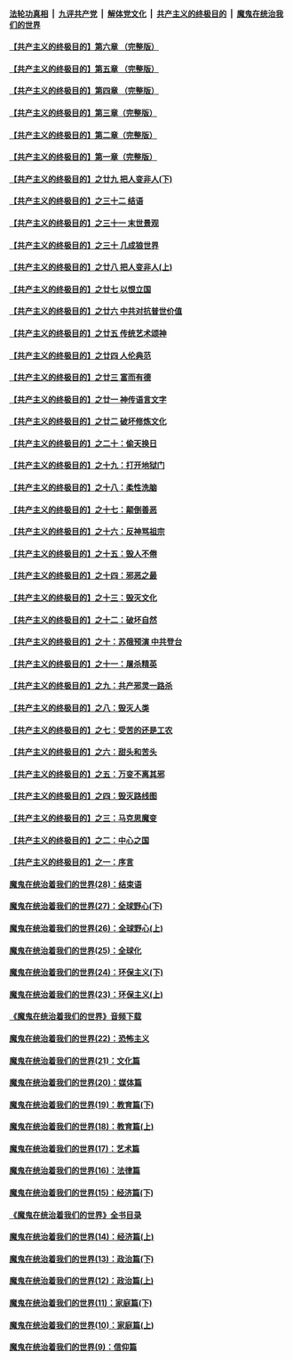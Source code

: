 ####  [法轮功真相](../../../../basic/blob/master/README.md?t=05160031) &nbsp;|&nbsp; [九评共产党](../../../../9ping.md/blob/master/README.md?t=05160031) &nbsp;|&nbsp; [解体党文化](../../../../jtdwh.md/blob/master/README.md?t=05160031)  &nbsp;|&nbsp; [共产主义的终极目的](../../../../gczydzjmd.md/blob/master/README.md?t=05160031) &nbsp;|&nbsp; [魔鬼在统治我们的世界](../../../../mgztzwmdsj.md/blob/master/README.md?t=05160031) 

#### [【共产主义的终极目的】第六章 （完整版）](../pages/nsc422/n11428913.md?t=05160031) 

#### [【共产主义的终极目的】第五章 （完整版）](../pages/nsc422/n11428912.md?t=05160031) 

#### [【共产主义的终极目的】第四章 （完整版）](../pages/nsc422/n11428907.md?t=05160031) 

#### [【共产主义的终极目的】第三章（完整版）](../pages/nsc422/n11428848.md?t=05160031) 

#### [【共产主义的终极目的】第二章（完整版）](../pages/nsc422/n11428831.md?t=05160031) 

#### [【共产主义的终极目的】第一章（完整版）](../pages/nsc422/n11417651.md?t=05160031) 

#### [【共产主义的终极目的】之廿九 把人变非人(下)](../pages/nsc422/n11344140.md?t=05160031) 

#### [【共产主义的终极目的】之三十二 结语](../pages/nsc422/n11360535.md?t=05160031) 

#### [【共产主义的终极目的】之三十一 末世景观](../pages/nsc422/n11351129.md?t=05160031) 

#### [【共产主义的终极目的】之三十 几成狼世界](../pages/nsc422/n11348280.md?t=05160031) 

#### [【共产主义的终极目的】之廿八 把人变非人(上)](../pages/nsc422/n11340492.md?t=05160031) 

#### [【共产主义的终极目的】之廿七 以恨立国](../pages/nsc422/n11336944.md?t=05160031) 

#### [【共产主义的终极目的】之廿六 中共对抗普世价值](../pages/nsc422/n11324785.md?t=05160031) 

#### [【共产主义的终极目的】之廿五 传统艺术颂神](../pages/nsc422/n11296396.md?t=05160031) 

#### [【共产主义的终极目的】之廿四 人伦典范](../pages/nsc422/n11296397.md?t=05160031) 

#### [【共产主义的终极目的】之廿三 富而有德](../pages/nsc422/n11283598.md?t=05160031) 

#### [【共产主义的终极目的】之廿一 神传语言文字](../pages/nsc422/n11263265.md?t=05160031) 

#### [【共产主义的终极目的】之廿二 破坏修炼文化](../pages/nsc422/n11245728.md?t=05160031) 

#### [【共产主义的终极目的】之二十：偷天换日](../pages/nsc422/n11238846.md?t=05160031) 

#### [【共产主义的终极目的】之十九：打开地狱门](../pages/nsc422/n11206376.md?t=05160031) 

#### [【共产主义的终极目的】之十八：柔性洗脑](../pages/nsc422/n11199994.md?t=05160031) 

#### [【共产主义的终极目的】之十七：颠倒善恶](../pages/nsc422/n11179782.md?t=05160031) 

#### [【共产主义的终极目的】之十六：反神骂祖宗](../pages/nsc422/n11166798.md?t=05160031) 

#### [【共产主义的终极目的】之十五：毁人不倦](../pages/nsc422/n11166792.md?t=05160031) 

#### [【共产主义的终极目的】之十四：邪恶之最](../pages/nsc422/n11150249.md?t=05160031) 

#### [【共产主义的终极目的】之十三：毁灭文化](../pages/nsc422/n11135227.md?t=05160031) 

#### [【共产主义的终极目的】之十二：破坏自然](../pages/nsc422/n11135214.md?t=05160031) 

#### [【共产主义的终极目的】之十：苏俄预演 中共登台](../pages/nsc422/n11118424.md?t=05160031) 

#### [【共产主义的终极目的】之十一：屠杀精英](../pages/nsc422/n11118442.md?t=05160031) 

#### [【共产主义的终极目的】之九：共产邪灵一路杀](../pages/nsc422/n11114139.md?t=05160031) 

#### [【共产主义的终极目的】之八：毁灭人类](../pages/nsc422/n11108503.md?t=05160031) 

#### [【共产主义的终极目的】之七：受苦的还是工农](../pages/nsc422/n11101809.md?t=05160031) 

#### [【共产主义的终极目的】之六：甜头和苦头](../pages/nsc422/n11096971.md?t=05160031) 

#### [【共产主义的终极目的】之五：万变不离其邪](../pages/nsc422/n11091285.md?t=05160031) 

#### [【共产主义的终极目的】之四：毁灭路线图](../pages/nsc422/n11086284.md?t=05160031) 

#### [【共产主义的终极目的】之三：马克思魔变](../pages/nsc422/n11061941.md?t=05160031) 

#### [【共产主义的终极目的】之二：中心之国](../pages/nsc422/n11047728.md?t=05160031) 

#### [【共产主义的终极目的】之一：序言](../pages/nsc422/n11086077.md?t=05160031) 

#### [魔鬼在统治着我们的世界(28)：结束语](../pages/nsc422/n10936246.md?t=05160031) 

#### [魔鬼在统治着我们的世界(27)：全球野心(下)](../pages/nsc422/n10928319.md?t=05160031) 

#### [魔鬼在统治着我们的世界(26)：全球野心(上)](../pages/nsc422/n10900318.md?t=05160031) 

#### [魔鬼在统治着我们的世界(25)：全球化](../pages/nsc422/n10788205.md?t=05160031) 

#### [魔鬼在统治着我们的世界(24)：环保主义(下)](../pages/nsc422/n10695307.md?t=05160031) 

#### [魔鬼在统治着我们的世界(23)：环保主义(上)](../pages/nsc422/n10688613.md?t=05160031) 

#### [《魔鬼在统治着我们的世界》音频下载](../pages/nsc422/n10635553.md?t=05160031) 

#### [魔鬼在统治着我们的世界(22)：恐怖主义](../pages/nsc422/n10614727.md?t=05160031) 

#### [魔鬼在统治着我们的世界(21)：文化篇](../pages/nsc422/n10597706.md?t=05160031) 

#### [魔鬼在统治着我们的世界(20)：媒体篇](../pages/nsc422/n10586579.md?t=05160031) 

#### [魔鬼在统治着我们的世界(19)：教育篇(下)](../pages/nsc422/n10564808.md?t=05160031) 

#### [魔鬼在统治着我们的世界(18)：教育篇(上)](../pages/nsc422/n10526970.md?t=05160031) 

#### [魔鬼在统治着我们的世界(17)：艺术篇](../pages/nsc422/n10499093.md?t=05160031) 

#### [魔鬼在统治着我们的世界(16)：法律篇](../pages/nsc422/n10485969.md?t=05160031) 

#### [魔鬼在统治着我们的世界(15)：经济篇(下)](../pages/nsc422/n10469975.md?t=05160031) 

#### [《魔鬼在统治着我们的世界》全书目录](../pages/nsc422/n10464261.md?t=05160031) 

#### [魔鬼在统治着我们的世界(14)：经济篇(上)](../pages/nsc422/n10457370.md?t=05160031) 

#### [魔鬼在统治着我们的世界(13)：政治篇(下)](../pages/nsc422/n10448270.md?t=05160031) 

#### [魔鬼在统治着我们的世界(12)：政治篇(上)](../pages/nsc422/n10444576.md?t=05160031) 

#### [魔鬼在统治着我们的世界(11)：家庭篇(下)](../pages/nsc422/n10440961.md?t=05160031) 

#### [魔鬼在统治着我们的世界(10)：家庭篇(上)](../pages/nsc422/n10435448.md?t=05160031) 

#### [魔鬼在统治着我们的世界(9)：信仰篇](../pages/nsc422/n10432159.md?t=05160031) 


